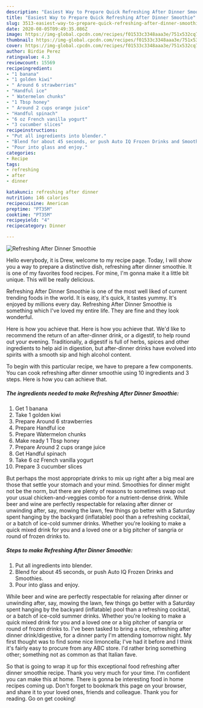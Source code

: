 ```yaml
---
description: "Easiest Way to Prepare Quick Refreshing After Dinner Smoothie"
title: "Easiest Way to Prepare Quick Refreshing After Dinner Smoothie"
slug: 3513-easiest-way-to-prepare-quick-refreshing-after-dinner-smoothie
date: 2020-08-05T09:49:35.086Z
image: https://img-global.cpcdn.com/recipes/f01533c3348aaa3e/751x532cq70/refreshing-after-dinner-smoothie-recipe-main-photo.jpg
thumbnail: https://img-global.cpcdn.com/recipes/f01533c3348aaa3e/751x532cq70/refreshing-after-dinner-smoothie-recipe-main-photo.jpg
cover: https://img-global.cpcdn.com/recipes/f01533c3348aaa3e/751x532cq70/refreshing-after-dinner-smoothie-recipe-main-photo.jpg
author: Birdie Perez
ratingvalue: 4.3
reviewcount: 15569
recipeingredient:
- "1 banana"
- "1 golden kiwi"
- " Around 6 strawberries"
- "Handful ice"
- " Watermelon chunks"
- "1 Tbsp honey"
- " Around 2 cups orange juice"
- "Handful spinach"
- "6 oz French vanilla yogurt"
- "3 cucumber slices"
recipeinstructions:
- "Put all ingredients into blender."
- "Blend for about 45 seconds, or push Auto IQ Frozen Drinks and Smoothies."
- "Pour into glass and enjoy."
categories:
- Recipe
tags:
- refreshing
- after
- dinner

katakunci: refreshing after dinner 
nutrition: 146 calories
recipecuisine: American
preptime: "PT35M"
cooktime: "PT35M"
recipeyield: "4"
recipecategory: Dinner

---
```



![Refreshing After Dinner Smoothie](https://img-global.cpcdn.com/recipes/f01533c3348aaa3e/751x532cq70/refreshing-after-dinner-smoothie-recipe-main-photo.jpg)

Hello everybody, it is Drew, welcome to my recipe page. Today, I will show you a way to prepare a distinctive dish, refreshing after dinner smoothie. It is one of my favorites food recipes. For mine, I'm gonna make it a little bit unique. This will be really delicious.

Refreshing After Dinner Smoothie is one of the most well liked of current trending foods in the world. It is easy, it's quick, it tastes yummy. It's enjoyed by millions every day. Refreshing After Dinner Smoothie is something which I've loved my entire life. They are fine and they look wonderful.

Here is how you achieve that. Here is how you achieve that. We&#39;d like to recommend the return of an after-dinner drink, or a digestif, to help round out your evening. Traditionally, a digestif is full of herbs, spices and other ingredients to help aid in digestion, but after-dinner drinks have evolved into spirits with a smooth sip and high alcohol content.


To begin with this particular recipe, we have to prepare a few components. You can cook refreshing after dinner smoothie using 10 ingredients and 3 steps. Here is how you can achieve that.

<!--inarticleads1-->

##### The ingredients needed to make Refreshing After Dinner Smoothie:

1. Get 1 banana
1. Take 1 golden kiwi
1. Prepare  Around 6 strawberries
1. Prepare Handful ice
1. Prepare  Watermelon chunks
1. Make ready 1 Tbsp honey
1. Prepare  Around 2 cups orange juice
1. Get Handful spinach
1. Take 6 oz French vanilla yogurt
1. Prepare 3 cucumber slices


But perhaps the most appropriate drinks to mix up right after a big meal are those that settle your stomach and your mind. Smoothies for dinner might not be the norm, but there are plenty of reasons to sometimes swap out your usual chicken-and-veggies combo for a nutrient-dense drink. While beer and wine are perfectly respectable for relaxing after dinner or unwinding after, say, mowing the lawn, few things go better with a Saturday spent hanging by the backyard (inflatable) pool than a refreshing cocktail, or a batch of ice-cold summer drinks. Whether you&#39;re looking to make a quick mixed drink for you and a loved one or a big pitcher of sangria or round of frozen drinks to. 

<!--inarticleads2-->

##### Steps to make Refreshing After Dinner Smoothie:

1. Put all ingredients into blender.
1. Blend for about 45 seconds, or push Auto IQ Frozen Drinks and Smoothies.
1. Pour into glass and enjoy.


While beer and wine are perfectly respectable for relaxing after dinner or unwinding after, say, mowing the lawn, few things go better with a Saturday spent hanging by the backyard (inflatable) pool than a refreshing cocktail, or a batch of ice-cold summer drinks. Whether you&#39;re looking to make a quick mixed drink for you and a loved one or a big pitcher of sangria or round of frozen drinks to. I&#39;ve been tasked to bring a nice, refreshing after dinner drink/digestive, for a dinner party I&#39;m attending tomorrow night. My first thought was to find some nice limoncella; I&#39;ve had it before and I think it&#39;s fairly easy to procure from any ABC store. I&#39;d rather bring something other; something not as common as that Italian fave. 

So that is going to wrap it up for this exceptional food refreshing after dinner smoothie recipe. Thank you very much for your time. I'm confident you can make this at home. There is gonna be interesting food in home recipes coming up. Don't forget to bookmark this page on your browser, and share it to your loved ones, friends and colleague. Thank you for reading. Go on get cooking!
